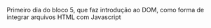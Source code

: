 Primeiro dia do bloco 5, que faz introdução ao DOM, como forma de integrar arquivos HTML com Javascript

